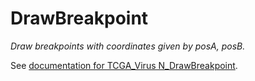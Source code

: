 # DrawBreakpoint

*Draw breakpoints with coordinates given by posA, posB.*

See [documentation for TCGA_Virus N_DrawBreakpoint](https://github.com/ding-lab/BreakPointSurveyor/tree/master/N_DrawBreakpoint).
